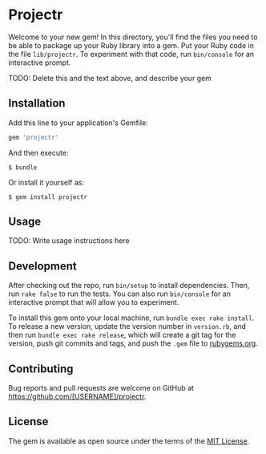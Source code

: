 # Projectr

Welcome to your new gem! In this directory, you'll find the files you need to be able to package up your Ruby library into a gem. Put your Ruby code in the file `lib/projectr`. To experiment with that code, run `bin/console` for an interactive prompt.

TODO: Delete this and the text above, and describe your gem

## Installation

Add this line to your application's Gemfile:

```ruby
gem 'projectr'
```

And then execute:

    $ bundle

Or install it yourself as:

    $ gem install projectr

## Usage

TODO: Write usage instructions here

## Development

After checking out the repo, run `bin/setup` to install dependencies. Then, run `rake false` to run the tests. You can also run `bin/console` for an interactive prompt that will allow you to experiment.

To install this gem onto your local machine, run `bundle exec rake install`. To release a new version, update the version number in `version.rb`, and then run `bundle exec rake release`, which will create a git tag for the version, push git commits and tags, and push the `.gem` file to [rubygems.org](https://rubygems.org).

## Contributing

Bug reports and pull requests are welcome on GitHub at https://github.com/[USERNAME]/projectr.


## License

The gem is available as open source under the terms of the [MIT License](http://opensource.org/licenses/MIT).

